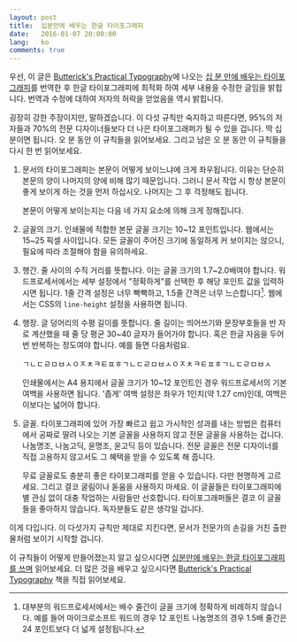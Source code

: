 ```yaml
---
layout: post
title:  십분만에 배우는 한글 타이포그래피
date:   2016-01-07 20:00:00
lang:   ko
comments: true
---
```


우선, 이 글은 [Butterick's Practical Typography][1]에 나오는 [십 분 만에 배우는 타이포그래피][2]를 번역한 후 한글 타이포그래피에 최적화 하여 세부 내용을 수정한 글임을 밝힙니다. 번역과 수정에 대하여 저자의 허락을 얻었음을 역시 밝힙니다.

굉장히 강한 주장이지만, 말하겠습니다. 이 다섯 규칙만 숙지하고 따른다면, 95%의 저자들과 70%의 전문 디자이너들보다 더 나은 타이포그래퍼가 될 수 있을 겁니다. 딱 십 분이면 됩니다. 오 분 동안 이 규칙들을 읽어보세요. 그리고 남은 오 분 동안 이 규칙들을 다시 한 번 읽어보세요.

1.  문서의 타이포그래피는 본문이 어떻게 보이느냐에 크게 좌우됩니다. 이유는 단순히 본문의 양이 나머지의 양에 비해 많기 때문입니다. 그러니 문서 작업 시 항상 본문이 좋게 보이게 하는 것을 먼저 하십시오. 나머지는 그 후 걱정해도 됩니다.

    본문이 어떻게 보이는지는 다음 네 가지 요소에 의해 크게 정해집니다.

2.  글꼴의 크기. 인쇄물에 적합한 본문 글꼴 크기는 10~12 포인트입니다. 웹에서는 15~25 픽셀 사이입니다. 모든 글꼴이 주어진 크기에 동일하게 커 보이지는 않으니, 필요에 따라 조절해야 함을 유의하세요.

3.  행간. 줄 사이의 수직 거리를 뜻합니다. 이는 글꼴 크기의 1.7~2.0배여야 합니다. 워드프로세서에서는 세부 설정에서 "정확하게"를 선택한 후 해당 포인트 값을 입력하시면 됩니다. 1줄 간격 설정은 너무 빡빡하고, 1.5줄 간격은 너무 느슨합니다[^1]. 웹에서는 CSS의 `line-height` 설정을 사용하면 됩니다.

4.  행장. 글 덩어리의 수평 길이를 뜻합니다. 줄 길이는 띄어쓰기와 문장부호들을 반 자로 계산했을 때 줄 당 평균 30~40 글자가 들어가야 합니다. 혹은 한글 자음을 두어번 반복하는 정도여야 합니다. 예를 들면 다음처럼요.

    ㄱㄴㄷㄹㅁㅂㅅㅇㅈㅊㅋㅌㅍㅎㄱㄴㄷㄹㅁㅂㅅㅇㅈㅊㅋㅌㅍㅎㄱㄴㄷㄹㅁㅂㅅ

    인쇄물에서는 A4 용지에서 글꼴 크기가 10~12 포인트인 경우 워드프로세서의 기본 여백을 사용하면 됩니다. '좁게' 여백 설정은 좌우가 1인치(약 1.27 cm)인데, 여백은 이보다는 넓어야 합니다.

5.  글꼴. 타이포그래피에 있어 가장 빠르고 쉽고 가시적인 성과를 내는 방법은 컴퓨터에서 공짜로 딸려 나오는 기본 글꼴을 사용하지 않고 전문 글꼴을 사용하는 겁니다. 나눔명조, 나눔고딕, 윤명조, 윤고딕 등이 있습니다. 전문 글꼴은 전문 디자이너를 직접 고용하지 않고서도 그 혜택을 받을 수 있도록 해 줍니다.

    무료 글꼴로도 충분히 좋은 타이포그래피를 얻을 수 있습니다. 다만 현명하게 고르세요. 그리고 결코 굴림이나 돋움을  사용하지 마세요. 이 글꼴들은 타이포그래피에 별 관심 없이 대충 작업하는 사람들만 선호합니다. 타이포그래퍼들은 결코 이 글꼴들을 좋아하지 않습니다. 독자분들도 같은 생각일 겁니다.

이게 다입니다. 이 다섯가지 규칙만 제대로 지킨다면, 문서가 전문가의 손길을 거친 출판물처럼 보이기 시작할 겁니다.

이 규칙들이 어떻게 만들어졌는지 알고 싶으시다면 [십분만에 배우는 한글 타이포그래피를 쓰며][8] 읽어보세요. 더 많은 것을 배우고 싶으시다면 [Butterick's Practical Typography][1] 책을 직접 읽어보세요.

[^1]: 대부분의 워드프로세서에서는 배수 줄간이 글꼴 크기에 정확하게 비례하지 않습니다. 예를 들어 마이크로소프트 워드의 경우 12 포인트 나눔명조의 경우 1.5배 줄간은 24 포인트보다 더 넓게 설정됩니다.

[1]: http://practicaltypography.com
[2]: http://practicaltypography.com/typography-in-ten-minutes.html
[3]: http://practicaltypography.com/font-recommendations.html
[4]: http://practicaltypography.com/summary-of-key-rules.html
[5]: http://practicaltypography.com/foreword.html
[6]: http://practicaltypography.com/equity.html
[7]: http://practicaltypography.com/concourse.html
[8]: /2016/01/07/writing-hangul-typography-in-ten-minutes.html

